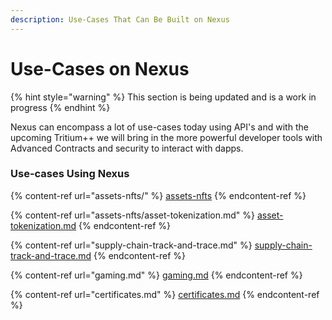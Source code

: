```yaml
---
description: Use-Cases That Can Be Built on Nexus
---
```


# Use-Cases on Nexus

{% hint style="warning" %}
This section is being updated and is a work in progress
{% endhint %}

Nexus can encompass a lot of use-cases today using API's and with the upcoming Tritium++ we will bring in the more powerful developer tools with Advanced Contracts and security to interact with dapps.

### Use-cases Using Nexus

{% content-ref url="assets-nfts/" %}
[assets-nfts](assets-nfts/)
{% endcontent-ref %}

{% content-ref url="assets-nfts/asset-tokenization.md" %}
[asset-tokenization.md](assets-nfts/asset-tokenization.md)
{% endcontent-ref %}

{% content-ref url="supply-chain-track-and-trace.md" %}
[supply-chain-track-and-trace.md](supply-chain-track-and-trace.md)
{% endcontent-ref %}

{% content-ref url="gaming.md" %}
[gaming.md](gaming.md)
{% endcontent-ref %}

{% content-ref url="certificates.md" %}
[certificates.md](certificates.md)
{% endcontent-ref %}
